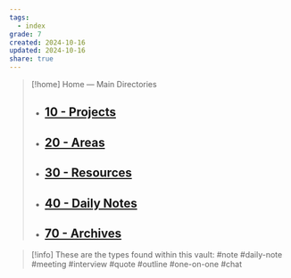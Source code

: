 ```yaml
---
tags:
  - index
grade: 7
created: 2024-10-16
updated: 2024-10-16
share: true
---
```


> [!home] Home — Main Directories
>
> -   ## **[10 - Projects](10%20-%20Projects.md)**
> -   ## **[20 - Areas](20%20-%20Areas.md)**
> -   ## **[30 - Resources](30%20-%20Resources.md)**
> -   ## **[40 - Daily Notes](40%20-%20Daily%20Notes.md)**
> -   ## **[70 - Archives](70%20-%20Archives.md)**

> [!info] These are the types found within this vault:
> #note #daily-note #meeting #interview #quote #outline #one-on-one #chat
